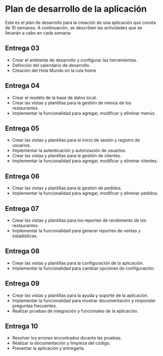 # Plan de desarrollo de la aplicación

Este es el plan de desarrollo para la creación de una aplicación que consta de 10 semanas. A continuación, se describen las actividades que se llevarán a cabo en cada semana:

## Entrega 03
- Crear el ambiente de desarrollo y configurar las herramientas.
- Definción del calendario de desarrollo.
- Creación del Hola Mundo en la ruta home


## Entrega 04
- Crear el modelo de la base de datos local.
- Crear las vistas y plantillas para la gestión de menús de los restaurantes.
- Implementar la funcionalidad para agregar, modificar y eliminar menús.

## Entrega 05
- Crear las vistas y plantillas para el inicio de sesión y registro de usuarios.
- Implementar la autenticación y autorización de usuarios.
- Crear las vistas y plantillas para la gestión de clientes.
- Implementar la funcionalidad para agregar, modificar y eliminar clientes.

## Entrega 06

- Crear las vistas y plantillas para la gestión de pedidos.
- Implementar la funcionalidad para agregar, modificar y eliminar pedidos.

## Entrega 07

- Crear las vistas y plantillas para los reportes de rendimiento de los restaurantes.
- Implementar la funcionalidad para generar reportes de ventas y estadísticas.

## Entrega 08

- Crear las vistas y plantillas para la configuración de la aplicación.
- Implementar la funcionalidad para cambiar opciones de configuración.

## Entrega 09

- Crear las vistas y plantillas para la ayuda y soporte de la aplicación.
- Implementar la funcionalidad para mostrar documentación y responder preguntas frecuentes.
- Realizar pruebas de integración y funcionales de la aplicación.


## Entrega 10
- Resolver los errores encontrados durante las pruebas.
- Realizar la documentación y limpieza del código.
- Presentar la aplicación y entregarla.
